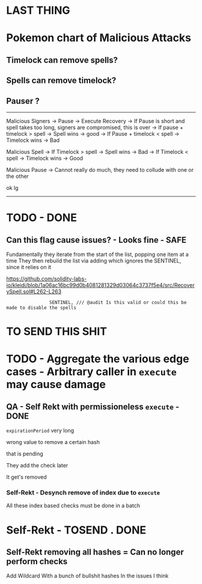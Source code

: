 # LAST THING

# Pokemon chart of Malicious Attacks

## Timelock can remove spells?
## Spells can remove timelock?
## Pauser ?

--------

Malicious Signers
-> Pause
-> Execute Recovery
-> If Pause is short and spell takes too long, signers are compromised, this is over
-> If pause + timelock > spell -> Spell wins -> good
-> If Pause + timelock < spell -> Timelock wins -> Bad

Malicious Spell
-> If Timelock > spell -> Spell wins -> Bad
-> If Timelock < spell -> Timelock wins -> Good

Malicious Pause
-> Cannot really do much, they need to collude with one or the other

ok lg

------



# TODO - DONE

## Can this flag cause issues? - Looks fine - SAFE
Fundamentally they iterate from the start of the list, popping one item at a time
They then rebuild the list via adding which ignores the SENTINEL, since it relies on it

https://github.com/solidity-labs-io/kleidi/blob/1a06ac16bc99d0b4081281329d03064c3737f5e4/src/RecoverySpell.sol#L262-L263

```solidity
                SENTINEL, /// @audit Is this valid or could this be made to disable the spells

```


# TO SEND THIS SHIT


# TODO - Aggregate the various edge cases - Arbitrary caller in `execute` may cause damage
## QA - Self Rekt with permissioneless `execute` - DONE

`expirationPeriod` very long

wrong value to remove a certain hash

that is pending

They add the check later

It get's removed

### Self-Rekt - Desynch remove of index due to `execute`

All these index based checks must be done in a batch


# Self-Rekt - TOSEND . DONE
## Self-Rekt removing all hashes = Can no longer perform checks

Add Wildcard
With a bunch of bullshit hashes
In the issues I think





